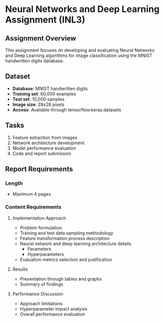 # Neural Networks and Deep Learning Assignment (INL3)

## Assignment Overview
This assignment focuses on developing and evaluating Neural Networks and Deep Learning algorithms for image classification using the MNIST handwritten digits database.

## Dataset
- **Database**: MNIST handwritten digits
- **Training set**: 60,000 examples
- **Test set**: 10,000 samples
- **Image size**: 28x28 pixels
- **Access**: Available through tensorflow.keras.datasets

## Tasks
1. Feature extraction from images
2. Network architecture development
3. Model performance evaluation
4. Code and report submission

## Report Requirements
### Length
- Maximum 4 pages

### Content Requirements
1. Implementation Approach
   - Problem formulation
   - Training and test data sampling methodology
   - Feature transformation process description
   - Neural network and deep learning architecture details
     - Parameters
     - Hyperparameters
   - Evaluation metrics selection and justification

2. Results
   - Presentation through tables and graphs
   - Summary of findings

3. Performance Discussion
   - Approach limitations
   - Hyperparameter impact analysis
   - Overall performance evaluation

